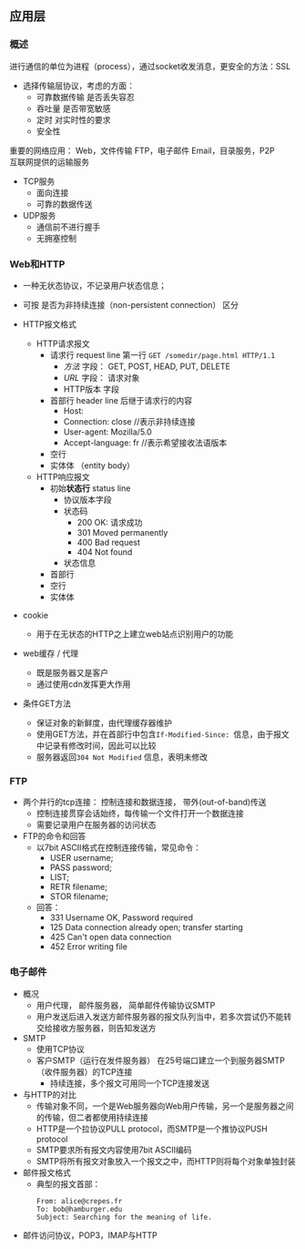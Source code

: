 ## 应用层
### 概述
进行通信的单位为进程（process），通过socket收发消息，更安全的方法：SSL  
- 选择传输层协议，考虑的方面：  
    - 可靠数据传输    是否丢失容忍
    - 吞吐量   是否带宽敏感
    - 定时    对实时性的要求
    - 安全性  

重要的网络应用：    Web，文件传输 FTP，电子邮件 Email，目录服务，P2P  
互联网提供的运输服务
- TCP服务
  - 面向连接
  - 可靠的数据传送
- UDP服务
  - 通信前不进行握手
  - 无拥塞控制

### Web和HTTP
- 一种无状态协议，不记录用户状态信息；
- 可按 是否为非持续连接（non-persistent connection） 区分
- HTTP报文格式
  - HTTP请求报文
    - 请求行 request line 第一行 `GET /somedir/page.html HTTP/1.1`
      - *方法* 字段： GET, POST, HEAD, PUT, DELETE
      - *URL* 字段： 请求对象
      - HTTP版本 字段
    - 首部行 header line 后继于请求行的内容
      - Host: 
      - Connection: close   //表示非持续连接
      - User-agent: Mozilla/5.0
      - Accept-language: fr        //表示希望接收法语版本
    - 空行
    - 实体体 （entity body）
  - HTTP响应报文
    - 初始**状态行** status line 
      - 协议版本字段
      - 状态码 
        - 200    OK: 请求成功
        - 301    Moved permanently
        - 400    Bad request
        - 404    Not found
      - 状态信息
    - 首部行
    - 空行
    - 实体体

- cookie
  - 用于在无状态的HTTP之上建立web站点识别用户的功能

- web缓存 / 代理
  - 既是服务器又是客户
  - 通过使用cdn发挥更大作用

- 条件GET方法
  - 保证对象的新鲜度，由代理缓存器维护
  - 使用GET方法，并在首部行中包含`If-Modified-Since: `信息，由于报文中记录有修改时间，因此可以比较
  - 服务器返回`304 Not Modified` 信息，表明未修改

### FTP
- 两个并行的tcp连接： 控制连接和数据连接， 带外(out-of-band)传送
  - 控制连接贯穿会话始终，每传输一个文件打开一个数据连接
  - 需要记录用户在服务器的访问状态
- FTP的命令和回答
  - 以7bit ASCII格式在控制连接传输，常见命令：
    - USER username;
    - PASS password;
    - LIST;
    - RETR filename;
    - STOR filename;
  - 回答：
    - 331 Username OK, Password required
    - 125 Data connection already open; transfer starting
    - 425 Can't open data connection
    - 452 Error writing file

### 电子邮件
- 概况
  - 用户代理， 邮件服务器， 简单邮件传输协议SMTP
  - 用户发送后进入发送方邮件服务器的报文队列当中，若多次尝试仍不能转交给接收方服务器，则告知发送方
- SMTP
  - 使用TCP协议
  - 客户SMTP（运行在发件服务器） 在25号端口建立一个到服务器SMTP（收件服务器）的TCP连接
    - 持续连接，多个报文可用同一个TCP连接发送
- 与HTTP的对比
  - 传输对象不同，一个是Web服务器向Web用户传输，另一个是服务器之间的传输，但二者都使用持续连接
  - HTTP是一个拉协议PULL protocol，而SMTP是一个推协议PUSH protocol
  - SMTP要求所有报文内容使用7bit ASCⅡ编码
  - SMTP将所有报文对象放入一个报文之中，而HTTP则将每个对象单独封装
- 邮件报文格式
  - 典型的报文首部：
    ```
    From: alice@crepes.fr
    To: bob@hamburger.edu
    Subject: Searching for the meaning of life.

    ```
- 邮件访问协议，POP3，IMAP与HTTP
